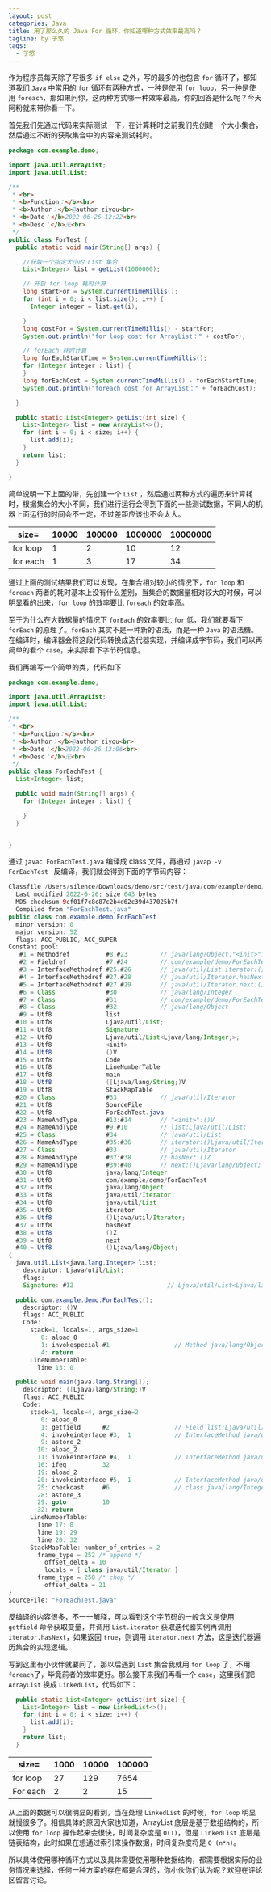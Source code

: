 ```yaml
---
layout: post
categories: Java
title: 用了那么久的 Java For 循环，你知道哪种方式效率最高吗？
tagline: by 子悠
tags: 
  - 子悠
---
```


作为程序员每天除了写很多 `if else` 之外，写的最多的也包含 `for` 循环了，都知道我们 `Java` 中常用的 `for` 循环有两种方式，一种是使用 `for loop`，另一种是使用 `foreach`，那如果问你，这两种方式哪一种效率最高，你的回答是什么呢？今天阿粉就来带你看一下。

<!--more-->

首先我们先通过代码来实际测试一下，在计算耗时之前我们先创建一个大小集合，然后通过不断的获取集合中的内容来测试耗时。

```java
package com.example.demo;

import java.util.ArrayList;
import java.util.List;

/**
 * <br>
 * <b>Function：</b><br>
 * <b>Author：</b>@author ziyou<br>
 * <b>Date：</b>2022-06-26 12:22<br>
 * <b>Desc：</b>无<br>
 */
public class ForTest {
  public static void main(String[] args) {

    //获取一个指定大小的 List 集合
    List<Integer> list = getList(1000000);

    // 开启 for loop 耗时计算
    long startFor = System.currentTimeMillis();
    for (int i = 0; i < list.size(); i++) {
      Integer integer = list.get(i);

    }
    long costFor = System.currentTimeMillis() - startFor;
    System.out.println("for loop cost for ArrayList：" + costFor);

    // forEach 耗时计算
    long forEachStartTime = System.currentTimeMillis();
    for (Integer integer : list) {
    }
    long forEachCost = System.currentTimeMillis() - forEachStartTime;
    System.out.println("foreach cost for ArrayList：" + forEachCost);

  }

  public static List<Integer> getList(int size) {
    List<Integer> list = new ArrayList<>();
    for (int i = 0; i < size; i++) {
      list.add(i);
    }
    return list;
  }

}
```

简单说明一下上面的带，先创建一个 `List` ，然后通过两种方式的遍历来计算耗时，根据集合的大小不同，我们进行运行会得到下面的一些测试数据，不同人的机器上面运行的时间会不一定，不过差距应该也不会太大。

| size=    | 10000 | 100000 | 1000000 | 10000000 |
| -------- | ----- | ------ | ------- | -------- |
| for loop | 1     | 2      | 10      | 12       |
| for each | 1     | 3      | 17      | 34       |

通过上面的测试结果我们可以发现，在集合相对较小的情况下，`for loop` 和` foreach` 两者的耗时基本上没有什么差别，当集合的数据量相对较大的时候，可以明显看的出来，`for loop` 的效率要比 `foreach` 的效率高。

至于为什么在大数据量的情况下 `forEach` 的效率要比 `for` 低，我们就要看下 `forEach` 的原理了。`forEach` 其实不是一种新的语法，而是一种 `Java` 的语法糖。在编译时，编译器会将这段代码转换成迭代器实现，并编译成字节码，我们可以再简单的看个 `case`，来实际看下字节码信息。

我们再编写一个简单的类，代码如下
```java
package com.example.demo;

import java.util.ArrayList;
import java.util.List;

/**
 * <br>
 * <b>Function：</b><br>
 * <b>Author：</b>@author ziyou<br>
 * <b>Date：</b>2022-06-26 13:06<br>
 * <b>Desc：</b>无<br>
 */
public class ForEachTest {
  List<Integer> list;

  public void main(String[] args) {
    for (Integer integer : list) {

    }
  }


}

```

通过 ` javac ForEachTest.java ` 编译成 class 文件，再通过 `javap -v ForEachTest ` 反编译，我们就会得到下面的字节码内容：

```java
Classfile /Users/silence/Downloads/demo/src/test/java/com/example/demo/ForEachTest.class
  Last modified 2022-6-26; size 643 bytes
  MD5 checksum 9cf01f7c8c87c2b4d62c39d437025b7f
  Compiled from "ForEachTest.java"
public class com.example.demo.ForEachTest
  minor version: 0
  major version: 52
  flags: ACC_PUBLIC, ACC_SUPER
Constant pool:
   #1 = Methodref          #8.#23         // java/lang/Object."<init>":()V
   #2 = Fieldref           #7.#24         // com/example/demo/ForEachTest.list:Ljava/util/List;
   #3 = InterfaceMethodref #25.#26        // java/util/List.iterator:()Ljava/util/Iterator;
   #4 = InterfaceMethodref #27.#28        // java/util/Iterator.hasNext:()Z
   #5 = InterfaceMethodref #27.#29        // java/util/Iterator.next:()Ljava/lang/Object;
   #6 = Class              #30            // java/lang/Integer
   #7 = Class              #31            // com/example/demo/ForEachTest
   #8 = Class              #32            // java/lang/Object
   #9 = Utf8               list
  #10 = Utf8               Ljava/util/List;
  #11 = Utf8               Signature
  #12 = Utf8               Ljava/util/List<Ljava/lang/Integer;>;
  #13 = Utf8               <init>
  #14 = Utf8               ()V
  #15 = Utf8               Code
  #16 = Utf8               LineNumberTable
  #17 = Utf8               main
  #18 = Utf8               ([Ljava/lang/String;)V
  #19 = Utf8               StackMapTable
  #20 = Class              #33            // java/util/Iterator
  #21 = Utf8               SourceFile
  #22 = Utf8               ForEachTest.java
  #23 = NameAndType        #13:#14        // "<init>":()V
  #24 = NameAndType        #9:#10         // list:Ljava/util/List;
  #25 = Class              #34            // java/util/List
  #26 = NameAndType        #35:#36        // iterator:()Ljava/util/Iterator;
  #27 = Class              #33            // java/util/Iterator
  #28 = NameAndType        #37:#38        // hasNext:()Z
  #29 = NameAndType        #39:#40        // next:()Ljava/lang/Object;
  #30 = Utf8               java/lang/Integer
  #31 = Utf8               com/example/demo/ForEachTest
  #32 = Utf8               java/lang/Object
  #33 = Utf8               java/util/Iterator
  #34 = Utf8               java/util/List
  #35 = Utf8               iterator
  #36 = Utf8               ()Ljava/util/Iterator;
  #37 = Utf8               hasNext
  #38 = Utf8               ()Z
  #39 = Utf8               next
  #40 = Utf8               ()Ljava/lang/Object;
{
  java.util.List<java.lang.Integer> list;
    descriptor: Ljava/util/List;
    flags:
    Signature: #12                          // Ljava/util/List<Ljava/lang/Integer;>;

  public com.example.demo.ForEachTest();
    descriptor: ()V
    flags: ACC_PUBLIC
    Code:
      stack=1, locals=1, args_size=1
         0: aload_0
         1: invokespecial #1                  // Method java/lang/Object."<init>":()V
         4: return
      LineNumberTable:
        line 13: 0

  public void main(java.lang.String[]);
    descriptor: ([Ljava/lang/String;)V
    flags: ACC_PUBLIC
    Code:
      stack=1, locals=4, args_size=2
         0: aload_0
         1: getfield      #2                  // Field list:Ljava/util/List;
         4: invokeinterface #3,  1            // InterfaceMethod java/util/List.iterator:()Ljava/util/Iterator;
         9: astore_2
        10: aload_2
        11: invokeinterface #4,  1            // InterfaceMethod java/util/Iterator.hasNext:()Z
        16: ifeq          32
        19: aload_2
        20: invokeinterface #5,  1            // InterfaceMethod java/util/Iterator.next:()Ljava/lang/Object;
        25: checkcast     #6                  // class java/lang/Integer
        28: astore_3
        29: goto          10
        32: return
      LineNumberTable:
        line 17: 0
        line 19: 29
        line 20: 32
      StackMapTable: number_of_entries = 2
        frame_type = 252 /* append */
          offset_delta = 10
          locals = [ class java/util/Iterator ]
        frame_type = 250 /* chop */
          offset_delta = 21
}
SourceFile: "ForEachTest.java"
```

反编译的内容很多，不一一解释，可以看到这个字节码的一般含义是使用 `getfield` 命令获取变量，并调用 `List.iterator` 获取迭代器实例再调用 `iterator.hasNext`，如果返回 `true`，则调用 `iterator.next` 方法，这是迭代器遍历集合的实现逻辑。

写到这里有小伙伴就要问了，那以后遇到 `List` 集合我就用 `for loop` 了，不用` foreach`了，毕竟前者的效率更好。那么接下来我们再看一个 `case`，这里我们把 `ArrayList` 换成 `LinkedList`，代码如下：

```java
  public static List<Integer> getList(int size) {
    List<Integer> list = new LinkedList<>();
    for (int i = 0; i < size; i++) {
      list.add(i);
    }
    return list;
  }
```

| size=    | 1000 | 10000 | 100000 |
| -------- | ---- | ----- | ------ |
| for loop | 27   | 129   | 7654   |
| For each | 2    | 2     | 15     |

从上面的数据可以很明显的看到，当在处理 `LinkedList` 的时候，`for loop` 明显就慢很多了。相信具体的原因大家也知道，ArrayList 底层是基于数组结构的，所以使用 `for loop` 操作起来会很快，时间复杂度是 `O(1)`，但是 `LinkedList` 底层是链表结构，此时如果在想通过索引来操作数据，时间复杂度将是 `O (n*n)`。

所以具体使用哪种循环方式以及具体需要使用哪种数据结构，都需要根据实际的业务情况来选择，任何一种方案的存在都是合理的，你小伙你们认为呢？欢迎在评论区留言讨论。
